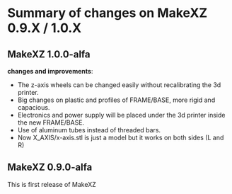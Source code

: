 # Summary of changes on MakeXZ 0.9.X / 1.0.X

## MakeXZ 1.0.0-alfa

**changes and improvements**:
- The z-axis wheels can be changed easily without recalibrating the 3d printer.
- Big changes on plastic and profiles of FRAME/BASE, more rigid and capacious.
- Electronics and power supply will be placed under the 3d printer inside the new FRAME/BASE.
- Use of aluminum tubes instead of threaded bars.
- Now X_AXIS/x-axis.stl is just a model but it works on both sides (L and R)


## MakeXZ 0.9.0-alfa

This is first release of MakeXZ
